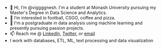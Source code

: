 - 👋 Hi, I’m @viggggnesh. I'm a student at Monash University pursuing my Master's Degree in Data Science and Analytics.
- 👀 I’m interested in football, CSGO, coffee and pizza.
- 🌱 I'm a postgraduate in data analysis using machine learning and presently pursuing passion projects.
- 📫 Reach me @ <a href="https://www.linkedin.com/in/viggggnesh">LinkedIn</a>, <a href="https://www.twitter.com/viggggnesh">Twitter</a>, or <a href="vigneshg796@gmail.com">email</a>
- I work with databases, ETL, ML, text processing and data visualization

<!---
viggggnesh/viggggnesh is a ✨ special ✨ repository because its `README.md` (this file) appears on your GitHub profile.
You can click the Preview link to take a look at your changes.
--->
